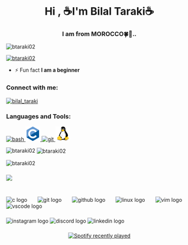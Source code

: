 <h1 align="center">Hi , ☕I'm Bilal Taraki☕</h1>
<h3 align="center">I am from MOROCCO🍀👑..</h3>

<p align="left"> <img src="https://komarev.com/ghpvc/?username=btaraki02&label=Profile%20views&color=0e75b6&style=flat" alt="btaraki02" /> </p>

<p align="left"> <a href="https://github.com/ryo-ma/github-profile-trophy"><img src="https://github-profile-trophy.vercel.app/?username=btaraki02" alt="btaraki02" /></a> </p>

- ⚡ Fun fact **I am a beginner**

<h3 align="left">Connect with me:</h3>
<p align="left">
<a href="https://instagram.com/bilal_taraki" target="blank"><img align="center" src="https://raw.githubusercontent.com/rahuldkjain/github-profile-readme-generator/master/src/images/icons/Social/instagram.svg" alt="bilal_taraki" height="30" width="40" /></a>
</p>

<h3 align="left">Languages and Tools:</h3>
<p align="left"> <a href="https://www.gnu.org/software/bash/" target="_blank" rel="noreferrer"> <img src="https://www.vectorlogo.zone/logos/gnu_bash/gnu_bash-icon.svg" alt="bash" width="40" height="40"/> </a> <a href="https://www.cprogramming.com/" target="_blank" rel="noreferrer"> <img src="https://raw.githubusercontent.com/devicons/devicon/master/icons/c/c-original.svg" alt="c" width="40" height="40"/> </a> <a href="https://git-scm.com/" target="_blank" rel="noreferrer"> <img src="https://www.vectorlogo.zone/logos/git-scm/git-scm-icon.svg" alt="git" width="40" height="40"/> </a> <a href="https://www.linux.org/" target="_blank" rel="noreferrer"> <img src="https://raw.githubusercontent.com/devicons/devicon/master/icons/linux/linux-original.svg" alt="linux" width="40" height="40"/> </a> </p>

<p><img align="left" src="https://github-readme-stats.vercel.app/api/top-langs?username=btaraki02&show_icons=true&locale=en&layout=compact" alt="btaraki02" /></p>

<p>&nbsp;<img align="center" src="https://github-readme-stats.vercel.app/api?username=btaraki02&show_icons=true&locale=en" alt="btaraki02" /></p>

<p><img align="center" src="https://github-readme-streak-stats.herokuapp.com/?user=btaraki02&" alt="btaraki02" /></p>

###

<div align="left">
  <img height="158" src="https://4kwallpapers.com/images/walls/thumbs_3t/15835.jpg"  />
</div>

###

<br clear="both">

<div align="left">
  <img src="https://cdn.jsdelivr.net/gh/devicons/devicon/icons/c/c-original.svg" height="39" alt="c logo"  />
  <img width="20" />
  <img src="https://cdn.jsdelivr.net/gh/devicons/devicon/icons/git/git-original.svg" height="39" alt="git logo"  />
  <img width="20" />
  <img src="https://cdn.jsdelivr.net/gh/devicons/devicon/icons/github/github-original.svg" height="39" alt="github logo"  />
  <img width="20" />
  <img src="https://cdn.jsdelivr.net/gh/devicons/devicon/icons/linux/linux-original.svg" height="39" alt="linux logo"  />
  <img width="20" />
  <img src="https://cdn.jsdelivr.net/gh/devicons/devicon/icons/vim/vim-original.svg" height="39" alt="vim logo"  />
  <img width="20" />
  <img src="https://cdn.jsdelivr.net/gh/devicons/devicon/icons/vscode/vscode-original.svg" height="39" alt="vscode logo"  />
</div>

###

<div align="left">
  <img src="https://raw.githubusercontent.com/maurodesouza/profile-readme-generator/master/src/assets/icons/social/instagram/default.svg" width="79" height="40" alt="instagram logo"  />
  <img src="https://raw.githubusercontent.com/maurodesouza/profile-readme-generator/master/src/assets/icons/social/discord/default.svg" width="79" height="40" alt="discord logo"  />
  <img src="https://raw.githubusercontent.com/maurodesouza/profile-readme-generator/master/src/assets/icons/social/linkedin/default.svg" width="79" height="40" alt="linkedin logo"  />
</div>

###

<div align="center">
  <a href="https://open.spotify.com/user/31fxlmixiul7hk43usiji6blklea">
    <img src="https://spotify-recently-played-readme.vercel.app/api?user=31fxlmixiul7hk43usiji6blklea&count=8" alt="Spotify recently played"  />
  </a>
</div>

###
